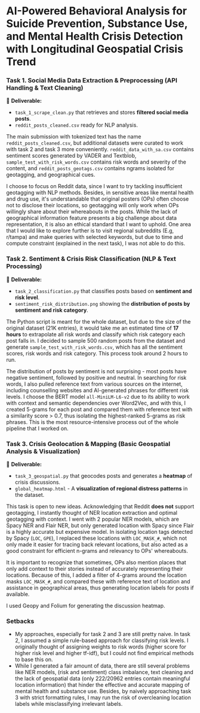# AI-Powered Behavioral Analysis for Suicide Prevention, Substance Use, and Mental Health Crisis Detection with Longitudinal Geospatial Crisis Trend

### Task 1. Social Media Data Extraction & Preprocessing (API Handling & Text Cleaning)
📌 **Deliverable:**
- `task_1_scrape_clean.py` that retrieves and stores **filtered social media posts**.
- `reddit_posts_cleaned.csv` ready for NLP analysis.

The main submission with tokenized text has the name `reddit_posts_cleaned.csv`, but additional datasets were curated to work with task 2 and task 3 more conveniently. `reddit_data_with_sa.csv` contains sentiment scores generated by VADER and Textblob, `sample_test_with_risk_words.csv` contains risk words and severity of the content, and `reddit_posts_geotags.csv` contains ngrams isolated for geotagging, and geographical cues.

I choose to focus on Reddit data, since I want to try tackling insufficient geotagging with NLP methods. Besides, in sensitive areas like mental health and drug use, it's understandable that original posters (OPs) often choose not to disclose their locations, so geotagging will only work when OPs willingly share about their whereabouts in the posts. While the lack of geographical information feature presents a big challenge about data representation, it is also an ethical standard that I want to uphold. One area that I would like to explore further is to visit regional subreddits (E.g, r/tampa) and make queries with selected keywords, but due to time and compute constraint (explained in the next task), I was not able to do this.


### Task 2. Sentiment & Crisis Risk Classification (NLP & Text Processing)
📌 **Deliverable:**
- `task_2_classification.py` that classifies posts based on **sentiment and risk level**.
- `sentiment_risk_distribution.png` showing the **distribution of posts by sentiment and risk category**.

The Python script is meant for the whole dataset, but due to the size of the original dataset (21K entries), it would take me an estimated time of **17 hours** to extrapolate all risk words and classify which risk category each post falls in. I decided to sample 500 random posts from the dataset and generate `sample_test_with_risk_words.csv`, which has all the sentiment scores, risk words and risk category. This process took around 2 hours to run.

The distribution of posts by sentiment is not surprising - most posts have negative sentiment, followed by positive and neutral. In searching for risk words, I also pulled reference text from various sources on the internet, including counselling websites and AI-generated phrases for different risk levels. I choose the BERT model `all-MiniLM-L6-v2` due to its ability to work with context and semantic dependencies over Word2Vec, and with this, I created 5-grams for each post and compared them with reference text with a similarity score > 0.7, thus isolating the highest-ranked 5-grams as risk phrases. This is the most resource-intensive process out of the whole pipeline that I worked on.


### Task 3. Crisis Geolocation & Mapping (Basic Geospatial Analysis & Visualization)
📌 **Deliverable:**
- `task_3_geospatial.py` that geocodes posts and generates a **heatmap** of crisis discussions.
- `global_heatmap.html` - A **visualization of regional distress patterns** in the dataset.

This task is open to new ideas. Acknowledging that Reddit **does not** support geotagging, I instantly thought of NER location extraction and optimal geotagging with context. I went with 2 popular NER models, which are Spacy NER and Flair NER, but only generated location with Spacy since Flair is a highly accurate but expensive model. In isolating location tags detected by Spacy (`LOC`, `GPE`), I replaced these locations with `LOC_MASK_#`, which not only made it easier for tracing back relevant locations, but also acted as a good constraint for efficient n-grams and relevancy to OPs' whereabouts.

It is important to recognize that sometimes, OPs also mention places that only add context to their stories instead of accurately representing their locations. Because of this, I added a filter of 4-grams around the location masks `LOC_MASK_#`, and compared these with reference text of location and assistance in geographical areas, thus generating location labels for posts if available.

I used Geopy and Folium for generating the discussion heatmap.

### Setbacks
- My approaches, especially for task 2 and 3 are still pretty naive. In task 2, I assumed a simple rule-based approach for classifying risk levels. I originally thought of assigning weights to risk words (higher score for higher risk level and higher tf-idf), but I could not find empirical methods to base this on.
- While I generated a fair amount of data, there are still several problems like NER models, (risk and sentiment) class imbalance, text cleaning and the lack of geospatial data (only 222/20962 entries contain meaningful location information) that hinder the effective and accurate mapping of mental health and substance use. Besides, by naively approaching task 3 with strict formatting rules, I may run the risk of overcleaning location labels while misclassifying irrelevant labels.